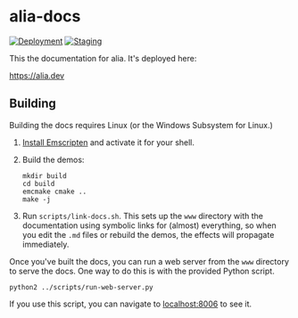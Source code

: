 alia-docs
=========

[![Deployment](https://github.com/alialib/alia-docs/actions/workflows/deployment.yml/badge.svg?branch=live)](https://github.com/alialib/alia-docs/actions/workflows/deployment.yml)
[![Staging](https://github.com/alialib/alia-docs/actions/workflows/staging.yml/badge.svg)](https://github.com/alialib/alia-docs/actions/workflows/staging.yml)

This the documentation for alia. It's deployed here:

https://alia.dev

Building
--------

Building the docs requires Linux (or the Windows Subsystem for Linux.)

1. [Install Emscripten](
   https://emscripten.org/docs/getting_started/downloads.html) and activate it
   for your shell.

2. Build the demos:
   ```shell
   mkdir build
   cd build
   emcmake cmake ..
   make -j
   ```

3. Run `scripts/link-docs.sh`. This sets up the `www` directory with the
   documentation using symbolic links for (almost) everything, so when you edit
   the `.md` files or rebuild the demos, the effects will propagate
   immediately.

Once you've built the docs, you can run a web server from the `www` directory
to serve the docs. One way to do this is with the provided Python script.
```shell
python2 ../scripts/run-web-server.py
```

If you use this script, you can navigate to
[localhost:8006](http://localhost:8006) to see it.
